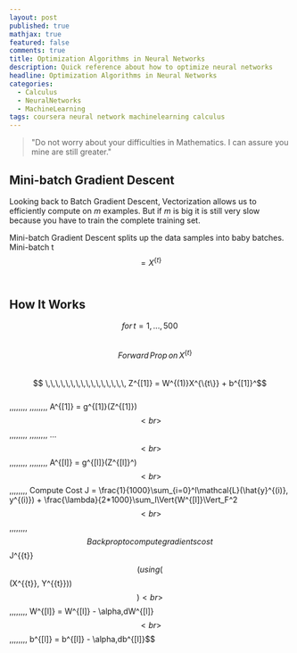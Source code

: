 ```yaml
---
layout: post
published: true
mathjax: true
featured: false
comments: true
title: Optimization Algorithms in Neural Networks
description: Quick reference about how to optimize neural networks
headline: Optimization Algorithms in Neural Networks
categories:
  - Calculus
  - NeuralNetworks
  - MachineLearning
tags: coursera neural network machinelearning calculus
---
```

>&quot;Do not worry about your difficulties in Mathematics. I can assure you mine are still greater.&quot;

## Mini-batch Gradient Descent
Looking back to Batch Gradient Descent, Vectorization allows us to efficiently compute on *m* examples. But if *m* is big it is still very slow because you have to train the complete training set.

Mini-batch Gradient Descent splits up the data samples into baby batches.
Mini-batch t $$= X^{\{t\}}$$ <br>

## How It Works
$$ for \, t = 1, ..., 500 $$<br>            $$ \,\,\,\,\,\,\,\, Forward\,Prop\, on\, X^{\{t\}}$$ <br>
$$ \,\,\,\,\,\,\,\,\,\,\,\,\,\,\,\, Z^{[1]} = W^{(1)}X^{\{t\}} + b^{[1]}^$$ <br>
\,\,\,\,\,\,\,\, \,\,\,\,\,\,\,\, A^{[1]} = g^{[1]}(Z^{[1]})$$<br> $$ \,\,\,\,\,\,\,\, \,\,\,\,\,\,\,\, ... $$ <br> $$\,\,\,\,\,\,\,\, \,\,\,\,\,\,\,\, A^{[l]} = g^{[l]}(Z^{[l]}^) $$ <br>
$$ \,\,\,\,\,\,\,\, Compute Cost J = \frac{1}{1000}\sum_{i=0}^l\mathcal{L}(\hat{y}^{(i)}, y^{(i)}) + \frac{\lambda}{2*1000}\sum_l\Vert{W^{[l]}\Vert_F^2$$ <br>
$$\,\,\,\,\,\,\,\, $$ Backprop to compute gradients cost $$ J^{\{t\}} $$ (using ($$(X^{\{t\}}, Y^{\{t\}}))$$) <br>
$$\,\,\,\,\,\,\,\, W^{[l]} = W^{[l]} - \alpha\,dW^{[l]}$$<br>
$$\,\,\,\,\,\,\,\, b^{[l]} = b^{[l]} - \alpha\,db^{[l]}$$ <br>
